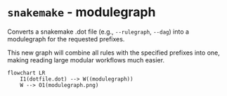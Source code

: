 # `snakemake` - modulegraph

Converts a snakemake .dot file (e.g., `--rulegraph`, `--dag`) into a modulegraph for the requested prefixes.

This new graph will combine all rules with the specified prefixes into one, making reading large modular workflows much easier.

```mermaid
flowchart LR
    I1(dotfile.dot) --> W((modulegraph))
    W --> O1(modulegraph.png)
```
